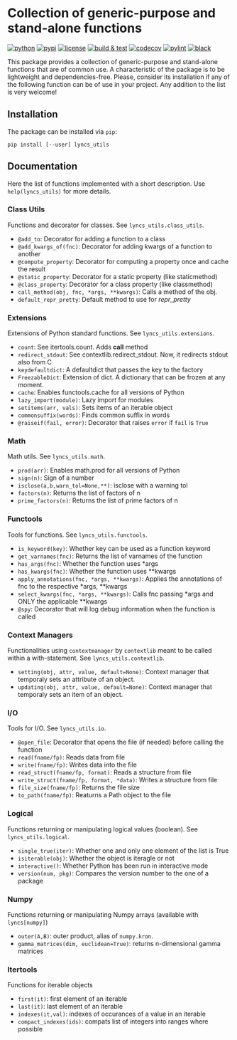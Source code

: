 # Collection of generic-purpose and stand-alone functions

[![python](https://img.shields.io/pypi/pyversions/lyncs_utils.svg?logo=python&logoColor=white)](https://pypi.org/project/lyncs_utils/)
[![pypi](https://img.shields.io/pypi/v/lyncs_utils.svg?logo=python&logoColor=white)](https://pypi.org/project/lyncs_utils/)
[![license](https://img.shields.io/github/license/Lyncs-API/lyncs.utils?logo=github&logoColor=white)](https://github.com/Lyncs-API/lyncs.utils/blob/master/LICENSE)
[![build & test](https://img.shields.io/github/workflow/status/Lyncs-API/lyncs.utils/build%20&%20test?logo=github&logoColor=white)](https://github.com/Lyncs-API/lyncs.utils/actions)
[![codecov](https://img.shields.io/codecov/c/github/Lyncs-API/lyncs.utils?logo=codecov&logoColor=white)](https://codecov.io/gh/Lyncs-API/lyncs.utils)
[![pylint](https://img.shields.io/badge/pylint%20score-9.5%2F10-green?logo=python&logoColor=white)](http://pylint.pycqa.org/)
[![black](https://img.shields.io/badge/code%20style-black-000000.svg?logo=codefactor&logoColor=white)](https://github.com/ambv/black)

This package provides a collection of generic-purpose and stand-alone functions that are of common use.
A characteristic of the package is to be lightweight and dependencies-free.
Please, consider its installation if any of the following function can be of use in your project.
Any addition to the list is very welcome!


## Installation

The package can be installed via `pip`:

```
pip install [--user] lyncs_utils
```


## Documentation

Here the list of functions implemented with a short description. Use `help(lyncs_utils)` for more details.


### Class Utils

Functions and decorator for classes. See `lyncs_utils.class_utils`.

- `@add_to`: Decorator for adding a function to a class
- `@add_kwargs_of(fnc)`: Decorator for adding kwargs of a function to another
- `@compute_property`: Decorator for computing a property once and cache the result
- `@static_property`: Decorator for a static property (like staticmethod)
- `@class_property`: Decorator for a class property (like classmethod)
- `call_method(obj, fnc, *args, **kwargs)`: Calls a method of the obj.
- `default_repr_pretty`: Default method to use for _repr_pretty_

### Extensions

Extensions of Python standard functions. See `lyncs_utils.extensions`.

- `count`: See itertools.count. Adds __call__ method
- `redirect_stdout`: See contextlib.redirect_stdout. Now, it redirects stdout also from C
- `keydefaultdict`: A defaultdict that passes the key to the factory
- `FreezableDict`: Extension of dict. A dictionary that can be frozen at any moment.
- `cache`: Enables functools.cache for all versions of Python
- `lazy_import(module)`: Lazy import for modules
- `setitems(arr, vals)`: Sets items of an iterable object
- `commonsuffix(words)`: Finds common suffix in words
- `@raiseif(fail, error)`: Decorator that raises `error` if `fail` is `True`

### Math

Math utils. See `lyncs_utils.math`.

- `prod(arr)`:  Enables math.prod for all versions of Python
- `sign(n)`:  Sign of a number
- `isclose(a,b,warn_tol=None,**)`: isclose with a warning tol
- `factors(n)`: Returns the list of factors of n
- `prime_factors(n)`: Returns the list of prime factors of n

### Functools

Tools for functions. See `lyncs_utils.functools`.

- `is_keyword(key)`: Whether key can be used as a function keyword
- `get_varnames(fnc)`: Returns the list of varnames of the function
- `has_args(fnc)`: Whether the function uses *args
- `has_kwargs(fnc)`: Whether the function uses **kwargs
- `apply_annotations(fnc, *args, **kwargs)`: Applies the annotations of fnc to the respective *args, **kwargs
- `select_kwargs(fnc, *args, **kwargs)`: Calls fnc passing *args and ONLY the applicable **kwargs
- `@spy`: Decorator that will log debug information when the function is called

### Context Managers

Functionalities using `contextmanager` by `contextlib` meant to be called within a with-statement.
See `lyncs_utils.contextlib`.

- `setting(obj, attr, value, default=None)`: Context manager that temporaly sets an attribute of an object.
- `updating(obj, attr, value, default=None)`: Context manager that temporaly sets an item of an object.

### I/O

Tools for I/O. See `lyncs_utils.io`.

- `@open_file`: Decorator that opens the file (if needed) before calling the function
- `read(fname/fp)`: Reads data from file
- `write(fname/fp)`: Writes data into the file
- `read_struct(fname/fp, format)`: Reads a structure from file
- `write_struct(fname/fp, format, *data)`: Writes a structure from file
- `file_size(fname/fp)`: Returns the file size
- `to_path(fname/fp)`: Reaturns a Path object to the file

### Logical

Functions returning or manipulating logical values (boolean). See `lyncs_utils.logical`.

- `single_true(iter)`: Whether one and only one element of the list is True
- `isiterable(obj)`: Whether the object is iteragle or not
- `interactive()`: Whether Python has been run in interactive mode
- `version(num, pkg)`: Compares the version number to the one of a package

### Numpy

Functions returning or manipulating Numpy arrays (available with `lyncs[numpy]`)

- `outer(A,B)`: outer product, alias of `numpy.kron`.
- `gamma_matrices(dim, euclidean=True)`: returns n-dimensional gamma matrices

### Itertools

Functions for iterable objects

- `first(it)`: first element of an iterable
- `last(it)`: last element of an iterable
- `indexes(it,val)`: indexes of occurances of a value in an iterable
- `compact_indexes(ids)`: compats list of integers into ranges where possible
